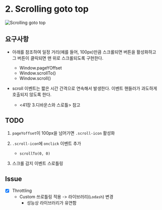 # 2. Scrolling goto top

![Scrolling goto top](/images/scrolling-goto-top.gif)

## 요구사항

- 아래를 참조하여 일정 거리(예를 들어, 100px)만큼 스크롤되면 버튼을 활성화하고 그 버튼이 클릭되면 맨 위로 스크롤되도록 구현한다.

  - Window.pageYOffset
  - Window.scrollTo()
  - Window.scroll()

- scroll 이벤트는 짧은 시간 간격으로 연속해서 발생한다. 이벤트 핸들러가 과도하게 호출되지 않도록 한다.
  - <41장 3.디바운스와 스로틀> 참고

## TODO

1. `pageYoffset`이 100px을 넘어가면 `.scroll-icon` 활성화

2. `.scroll-icon`에 `onclick` 이벤트 추가

   - `scrollTo(0, 0)`

3. 스크롤 감지 이벤트 스로틀링

## Issue

- [x] Throttling
  - Custom 쓰로틀링 적용 -> 라이브러리(`Lodash`) 변경
    - 성능상 라이브러리가 유연함
